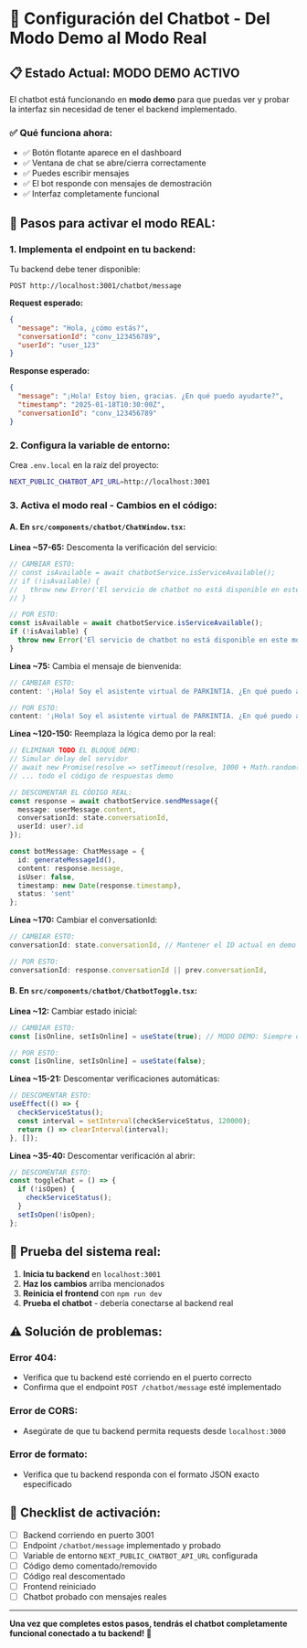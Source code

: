# 🚀 Configuración del Chatbot - Del Modo Demo al Modo Real

## 📋 Estado Actual: MODO DEMO ACTIVO

El chatbot está funcionando en **modo demo** para que puedas ver y probar la interfaz sin necesidad de tener el backend implementado.

### ✅ **Qué funciona ahora:**
- ✅ Botón flotante aparece en el dashboard
- ✅ Ventana de chat se abre/cierra correctamente
- ✅ Puedes escribir mensajes
- ✅ El bot responde con mensajes de demostración
- ✅ Interfaz completamente funcional

## 🔧 **Pasos para activar el modo REAL:**

### 1. **Implementa el endpoint en tu backend:**
Tu backend debe tener disponible:
```
POST http://localhost:3001/chatbot/message
```

**Request esperado:**
```json
{
  "message": "Hola, ¿cómo estás?",
  "conversationId": "conv_123456789",
  "userId": "user_123"
}
```

**Response esperado:**
```json
{
  "message": "¡Hola! Estoy bien, gracias. ¿En qué puedo ayudarte?",
  "timestamp": "2025-01-18T10:30:00Z",
  "conversationId": "conv_123456789"
}
```

### 2. **Configura la variable de entorno:**
Crea `.env.local` en la raíz del proyecto:
```bash
NEXT_PUBLIC_CHATBOT_API_URL=http://localhost:3001
```

### 3. **Activa el modo real - Cambios en el código:**

#### A. En `src/components/chatbot/ChatWindow.tsx`:

**Línea ~57-65:** Descomenta la verificación del servicio:
```typescript
// CAMBIAR ESTO:
// const isAvailable = await chatbotService.isServiceAvailable();
// if (!isAvailable) {
//   throw new Error('El servicio de chatbot no está disponible en este momento');
// }

// POR ESTO:
const isAvailable = await chatbotService.isServiceAvailable();
if (!isAvailable) {
  throw new Error('El servicio de chatbot no está disponible en este momento');
}
```

**Línea ~75:** Cambia el mensaje de bienvenida:
```typescript
// CAMBIAR ESTO:
content: '¡Hola! Soy el asistente virtual de PARKINTIA. ¿En qué puedo ayudarte hoy?\n\n⚠️ Modo demo: El backend aún no está conectado.',

// POR ESTO:
content: '¡Hola! Soy el asistente virtual de PARKINTIA. ¿En qué puedo ayudarte hoy?',
```

**Línea ~120-150:** Reemplaza la lógica demo por la real:
```typescript
// ELIMINAR TODO EL BLOQUE DEMO:
// Simular delay del servidor
// await new Promise(resolve => setTimeout(resolve, 1000 + Math.random() * 1000));
// ... todo el código de respuestas demo

// DESCOMENTAR EL CÓDIGO REAL:
const response = await chatbotService.sendMessage({
  message: userMessage.content,
  conversationId: state.conversationId,
  userId: user?.id
});

const botMessage: ChatMessage = {
  id: generateMessageId(),
  content: response.message,
  isUser: false,
  timestamp: new Date(response.timestamp),
  status: 'sent'
};
```

**Línea ~170:** Cambiar el conversationId:
```typescript
// CAMBIAR ESTO:
conversationId: state.conversationId, // Mantener el ID actual en demo

// POR ESTO:
conversationId: response.conversationId || prev.conversationId,
```

#### B. En `src/components/chatbot/ChatbotToggle.tsx`:

**Línea ~12:** Cambiar estado inicial:
```typescript
// CAMBIAR ESTO:
const [isOnline, setIsOnline] = useState(true); // MODO DEMO: Siempre online

// POR ESTO:
const [isOnline, setIsOnline] = useState(false);
```

**Línea ~15-21:** Descomentar verificaciones automáticas:
```typescript
// DESCOMENTAR ESTO:
useEffect(() => {
  checkServiceStatus();
  const interval = setInterval(checkServiceStatus, 120000);
  return () => clearInterval(interval);
}, []);
```

**Línea ~35-40:** Descomentar verificación al abrir:
```typescript
// DESCOMENTAR ESTO:
const toggleChat = () => {
  if (!isOpen) {
    checkServiceStatus();
  }
  setIsOpen(!isOpen);
};
```

## 🧪 **Prueba del sistema real:**

1. **Inicia tu backend** en `localhost:3001`
2. **Haz los cambios** arriba mencionados
3. **Reinicia el frontend** con `npm run dev`
4. **Prueba el chatbot** - debería conectarse al backend real

## ⚠️ **Solución de problemas:**

### Error 404:
- Verifica que tu backend esté corriendo en el puerto correcto
- Confirma que el endpoint `POST /chatbot/message` esté implementado

### Error de CORS:
- Asegúrate de que tu backend permita requests desde `localhost:3000`

### Error de formato:
- Verifica que tu backend responda con el formato JSON exacto especificado

## 📝 **Checklist de activación:**

- [ ] Backend corriendo en puerto 3001
- [ ] Endpoint `/chatbot/message` implementado y probado
- [ ] Variable de entorno `NEXT_PUBLIC_CHATBOT_API_URL` configurada
- [ ] Código demo comentado/removido
- [ ] Código real descomentado
- [ ] Frontend reiniciado
- [ ] Chatbot probado con mensajes reales

---

**Una vez que completes estos pasos, tendrás el chatbot completamente funcional conectado a tu backend! 🎉** 